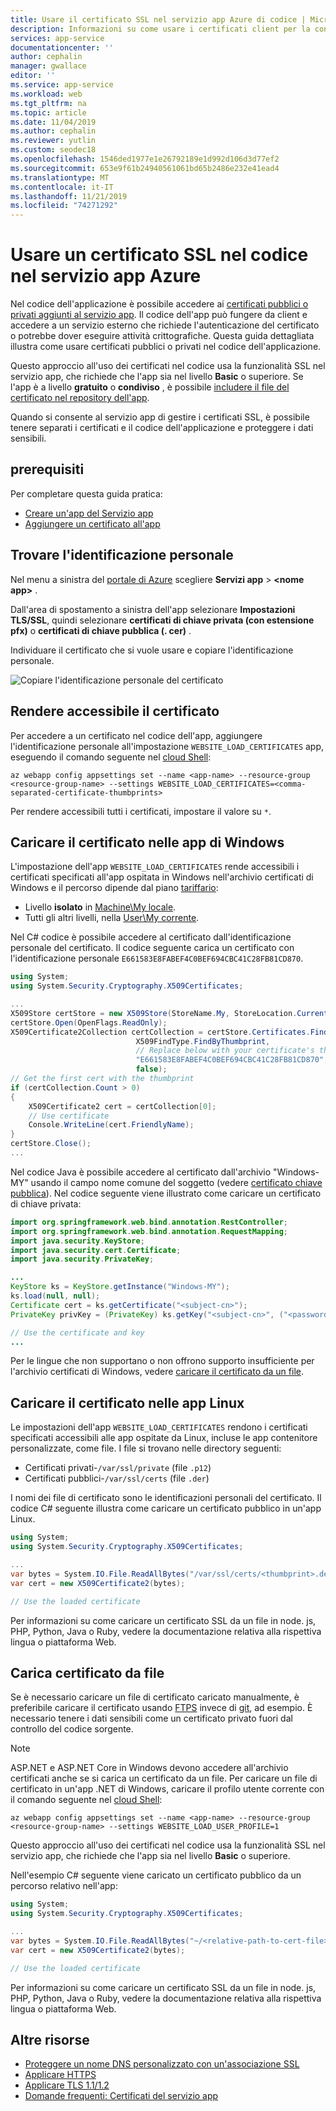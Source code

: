 ```yaml
---
title: Usare il certificato SSL nel servizio app Azure di codice | Microsoft Docs
description: Informazioni su come usare i certificati client per la connessione alle risorse remote che li richiedono.
services: app-service
documentationcenter: ''
author: cephalin
manager: gwallace
editor: ''
ms.service: app-service
ms.workload: web
ms.tgt_pltfrm: na
ms.topic: article
ms.date: 11/04/2019
ms.author: cephalin
ms.reviewer: yutlin
ms.custom: seodec18
ms.openlocfilehash: 1546ded1977e1e26792189e1d992d106d3d77ef2
ms.sourcegitcommit: 653e9f61b24940561061bd65b2486e232e41ead4
ms.translationtype: MT
ms.contentlocale: it-IT
ms.lasthandoff: 11/21/2019
ms.locfileid: "74271292"
---
```

# <a name="use-an-ssl-certificate-in-your-code-in-azure-app-service"></a>Usare un certificato SSL nel codice nel servizio app Azure

Nel codice dell'applicazione è possibile accedere ai [certificati pubblici o privati aggiunti al servizio app](configure-ssl-certificate.md). Il codice dell'app può fungere da client e accedere a un servizio esterno che richiede l'autenticazione del certificato o potrebbe dover eseguire attività crittografiche. Questa guida dettagliata illustra come usare certificati pubblici o privati nel codice dell'applicazione.

Questo approccio all'uso dei certificati nel codice usa la funzionalità SSL nel servizio app, che richiede che l'app sia nel livello **Basic** o superiore. Se l'app è a livello **gratuito** o **condiviso** , è possibile [includere il file del certificato nel repository dell'app](#load-certificate-from-file).

Quando si consente al servizio app di gestire i certificati SSL, è possibile tenere separati i certificati e il codice dell'applicazione e proteggere i dati sensibili.

## <a name="prerequisites"></a>prerequisiti

Per completare questa guida pratica:

- [Creare un'app del Servizio app](/azure/app-service/)
- [Aggiungere un certificato all'app](configure-ssl-certificate.md)

## <a name="find-the-thumbprint"></a>Trovare l'identificazione personale

Nel menu a sinistra del <a href="https://portal.azure.com" target="_blank">portale di Azure</a> scegliere **Servizi app** >  **\<nome app>** .

Dall'area di spostamento a sinistra dell'app selezionare **Impostazioni TLS/SSL**, quindi selezionare **certificati di chiave privata (con estensione pfx)** o **certificati di chiave pubblica (. cer)** .

Individuare il certificato che si vuole usare e copiare l'identificazione personale.

![Copiare l'identificazione personale del certificato](./media/configure-ssl-certificate/create-free-cert-finished.png)

## <a name="make-the-certificate-accessible"></a>Rendere accessibile il certificato

Per accedere a un certificato nel codice dell'app, aggiungere l'identificazione personale all'impostazione `WEBSITE_LOAD_CERTIFICATES` app, eseguendo il comando seguente nel <a target="_blank" href="https://shell.azure.com" >cloud Shell</a>:

```azurecli-interactive
az webapp config appsettings set --name <app-name> --resource-group <resource-group-name> --settings WEBSITE_LOAD_CERTIFICATES=<comma-separated-certificate-thumbprints>
```

Per rendere accessibili tutti i certificati, impostare il valore su `*`.

## <a name="load-certificate-in-windows-apps"></a>Caricare il certificato nelle app di Windows

L'impostazione dell'app `WEBSITE_LOAD_CERTIFICATES` rende accessibili i certificati specificati all'app ospitata in Windows nell'archivio certificati di Windows e il percorso dipende dal piano [tariffario](overview-hosting-plans.md):

- Livello **isolato** in [Machine\My locale](/windows-hardware/drivers/install/local-machine-and-current-user-certificate-stores). 
- Tutti gli altri livelli, nella [User\My corrente](/windows-hardware/drivers/install/local-machine-and-current-user-certificate-stores).

Nel C# codice è possibile accedere al certificato dall'identificazione personale del certificato. Il codice seguente carica un certificato con l'identificazione personale `E661583E8FABEF4C0BEF694CBC41C28FB81CD870`.

```csharp
using System;
using System.Security.Cryptography.X509Certificates;

...
X509Store certStore = new X509Store(StoreName.My, StoreLocation.CurrentUser);
certStore.Open(OpenFlags.ReadOnly);
X509Certificate2Collection certCollection = certStore.Certificates.Find(
                            X509FindType.FindByThumbprint,
                            // Replace below with your certificate's thumbprint
                            "E661583E8FABEF4C0BEF694CBC41C28FB81CD870",
                            false);
// Get the first cert with the thumbprint
if (certCollection.Count > 0)
{
    X509Certificate2 cert = certCollection[0];
    // Use certificate
    Console.WriteLine(cert.FriendlyName);
}
certStore.Close();
...
```

Nel codice Java è possibile accedere al certificato dall'archivio "Windows-MY" usando il campo nome comune del soggetto (vedere [certificato chiave pubblica](https://en.wikipedia.org/wiki/Public_key_certificate)). Nel codice seguente viene illustrato come caricare un certificato di chiave privata:

```java
import org.springframework.web.bind.annotation.RestController;
import org.springframework.web.bind.annotation.RequestMapping;
import java.security.KeyStore;
import java.security.cert.Certificate;
import java.security.PrivateKey;

...
KeyStore ks = KeyStore.getInstance("Windows-MY");
ks.load(null, null); 
Certificate cert = ks.getCertificate("<subject-cn>");
PrivateKey privKey = (PrivateKey) ks.getKey("<subject-cn>", ("<password>").toCharArray());

// Use the certificate and key
...
```

Per le lingue che non supportano o non offrono supporto insufficiente per l'archivio certificati di Windows, vedere [caricare il certificato da un file](#load-certificate-from-file).

## <a name="load-certificate-in-linux-apps"></a>Caricare il certificato nelle app Linux

Le impostazioni dell'app `WEBSITE_LOAD_CERTIFICATES` rendono i certificati specificati accessibili alle app ospitate da Linux, incluse le app contenitore personalizzate, come file. I file si trovano nelle directory seguenti:

- Certificati privati-`/var/ssl/private` (file `.p12`)
- Certificati pubblici-`/var/ssl/certs` (file `.der`)

I nomi dei file di certificato sono le identificazioni personali del certificato. Il codice C# seguente illustra come caricare un certificato pubblico in un'app Linux.

```csharp
using System;
using System.Security.Cryptography.X509Certificates;

...
var bytes = System.IO.File.ReadAllBytes("/var/ssl/certs/<thumbprint>.der");
var cert = new X509Certificate2(bytes);

// Use the loaded certificate
```

Per informazioni su come caricare un certificato SSL da un file in node. js, PHP, Python, Java o Ruby, vedere la documentazione relativa alla rispettiva lingua o piattaforma Web.

## <a name="load-certificate-from-file"></a>Carica certificato da file

Se è necessario caricare un file di certificato caricato manualmente, è preferibile caricare il certificato usando [FTPS](deploy-ftp.md) invece di [git](deploy-local-git.md), ad esempio. È necessario tenere i dati sensibili come un certificato privato fuori dal controllo del codice sorgente.

> [!NOTE]
> ASP.NET e ASP.NET Core in Windows devono accedere all'archivio certificati anche se si carica un certificato da un file. Per caricare un file di certificato in un'app .NET di Windows, caricare il profilo utente corrente con il comando seguente nel <a target="_blank" href="https://shell.azure.com" >cloud Shell</a>:
>
> ```azurecli-interactive
> az webapp config appsettings set --name <app-name> --resource-group <resource-group-name> --settings WEBSITE_LOAD_USER_PROFILE=1
> ```
>
> Questo approccio all'uso dei certificati nel codice usa la funzionalità SSL nel servizio app, che richiede che l'app sia nel livello **Basic** o superiore.

Nell'esempio C# seguente viene caricato un certificato pubblico da un percorso relativo nell'app:

```csharp
using System;
using System.Security.Cryptography.X509Certificates;

...
var bytes = System.IO.File.ReadAllBytes("~/<relative-path-to-cert-file>");
var cert = new X509Certificate2(bytes);

// Use the loaded certificate
```

Per informazioni su come caricare un certificato SSL da un file in node. js, PHP, Python, Java o Ruby, vedere la documentazione relativa alla rispettiva lingua o piattaforma Web.

## <a name="more-resources"></a>Altre risorse

* [Proteggere un nome DNS personalizzato con un'associazione SSL](configure-ssl-bindings.md)
* [Applicare HTTPS](configure-ssl-bindings.md#enforce-https)
* [Applicare TLS 1.1/1.2](configure-ssl-bindings.md#enforce-tls-versions)
* [Domande frequenti: Certificati del servizio app](https://docs.microsoft.com/azure/app-service/faq-configuration-and-management/)

